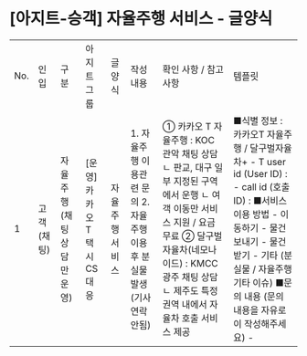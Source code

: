# [아지트-승객] 자율주행 서비스 - 글양식

|  |  |  |  |  |  |  |  |
| --- | --- | --- | --- | --- | --- | --- | --- |
| No. | 인입 | 구분 | 아지트 그룹 | 글양식 | 작성 내용 | 확인 사항 / 참고 사항 | 템플릿 |
| 1 | 고객 (채팅) | 자율주행  (채팅 상담만 운영) | [운영]카카오 T 택시 CS대응 | 자율주행 서비스 | 1. 자율주행 이용관련 문의 2. 자율주행 이용 후 분실물 발생 (기사 연락 안됨) | ① 카카오 T 자율주행 : KOC 관악 채팅 상담 ㄴ 판교, 대구 일부 지정된 구역에서 운행 ㄴ 여객 이동만 서비스 지원 / 요금 무료  ② 달구벌자율차(네모나이드) : KMCC 광주 채팅 상담 ㄴ 제주도 특정 권역 내에서 자율차 호출 서비스 제공 | ■식별 정보 : 카카오T 자율주행 / 달구벌자율차+ - T user id (User ID) :  - call id (호출 ID) :   ■서비스 이용 방법 - 이동하기 - 물건 보내기 - 물건 받기 - 기타 (분실물 / 자율주행 기타 이슈)  ■문의 내용 (문의 내용을 자유로이 작성해주세요) - |